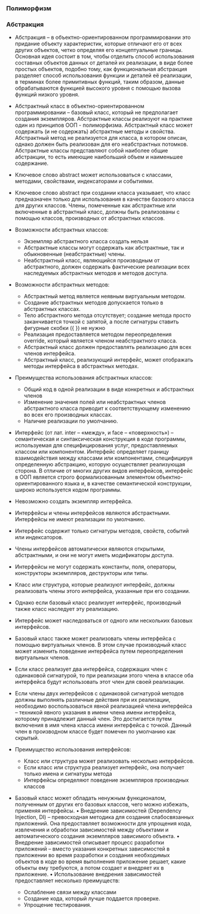 

### Полиморфизм


### Абстракция

- Абстракция – в объектно-ориентированном программировании это придание объекту характеристик, которые отличают его от
всех других объектов, четко определяя его концептуальные границы. Основная идея состоит в том, чтобы отделить способ
использования составных объектов данных от деталей их реализации, в виде более простых объектов, подобно тому, как
функциональная абстракция разделяет способ использования функции и деталей её реализации, в терминах более примитивных
функций, таким образом, данные обрабатываются функцией высокого уровня с помощью вызова функций низкого уровня.

- Абстрактный класс в объектно-ориентированном программировании – базовый класс, который не предполагает создания
экземпляров. Абстрактные классы реализуют на практике один из принципов ООП - полиморфизма. Абстрактный класс может
содержать (и не содержать) абстрактные методы и свойства. Абстрактный метод не реализуется для класса, в котором описан,
однако должен быть реализован для его неабстрактных потомков. Абстрактные классы представляют собой наиболее общие
абстракции, то есть имеющие наибольший объем и наименьшее содержание.

- Ключевое слово abstract может использоваться с классами, методами, свойствами, индексаторами и событиями.

- Ключевое слово abstract при создании класса указывает, что класс предназначен только для использования в качестве
базового класса для других классов. Члены, помеченные как абстрактные или включенные в абстрактный класс, должны быть
реализованы с помощью классов, производных от абстрактных классов.

- Возможности абстрактных классов:
  - Экземпляр абстрактного класса создать нельзя
  - Абстрактные классы могут содержать как абстрактные, так и обыкновенные (неабстрактные) члены.
  - Неабстрактный класс, являющийся производным от абстрактного, должен содержать фактические реализации всех
    наследуемых абстрактных методов и методов доступа.

- Возможности абстрактных методов:
  - Абстрактный метод является неявным виртуальным методом.
  - Создание абстрактных методов допускается только в абстрактных классах.
  - Тело абстрактного метода отсутствует; создание метода просто заканчивается точкой с запятой, а после сигнатуры
    ставить фигурные скобки ({ }) не нужно
  - Реализация предоставляется методом переопределения override, который является членом неабстрактного класса.
  - Абстрактный класс должен предоставлять реализацию для всех членов интерфейса.
  - Абстрактный класс, реализующий интерфейс, может отображать методы интерфейса в абстрактных методах.

- Преимущества использования абстрактных классов:
  - Общий код в одной реализации в виде конкретных и абстрактных членов
  - Изменение значения полей или неабстрактных членов абстрактного класса приводит к соответствующему изменению во всех
    его производных классах.
  - Наличие реализации по умолчанию.

- Интерфейс (от лат. inter – «между», и face – «поверхность») – семантическая и синтаксическая конструкция в коде
программы, используемая для специфицирования услуг, предоставляемых классом или компонентом. Интерфейс определяет
границу взаимодействия между классами или  компонентами,  специфицируя  определенную  абстракцию,  которую  осуществляет
реализующая сторона. В отличие от многих других видов интерфейсов, интерфейс в ООП является строго формализованным
элементом объектно-ориентированного языка и, в качестве семантической конструкции, широко используется кодом программы.

- Невозможно создать экземпляр интерфейса.
- Интерфейсы и члены интерфейсов являются абстрактными. Интерфейсы не имеют реализации по умолчанию.
- Интерфейс содержит только сигнатуры методов, свойств, событий или индексаторов.
- Члены интерфейсов автоматически являются открытыми, абстрактными, и они не могут иметь модификаторы доступа.
- Интерфейсы не могут содержать константы, поля, операторы, конструкторы экземпляров, деструкторы или типы.
- Класс или структура, которые реализуют интерфейс, должны реализовать члены этого интерфейса, указанные при его создании.
- Однако если базовый класс реализует интерфейс, производный также класс наследует эту реализацию.
- Интерфейс может наследоваться от одного или нескольких базовых интерфейсов.
- Базовый класс также может реализовать члены интерфейса с помощью виртуальных членов. В этом  случае  производный класс
может изменить поведение интерфейса путем переопределения виртуальных членов.
- Если класс реализует два интерфейса, содержащих член с одинаковой сигнатурой, то при реализации этого члена в классе
оба интерфейса будут использовать этот член для своей реализации.
- Если члены двух интерфейсов с одинаковой сигнатурой методов должны выполнять различные действия при их реализации,
необходимо воспользоваться явной реализацией члена интерфейса – техникой явного указания в имени члена имени интерфейса,
которому принадлежит данный член. Это достигается путем включения в имя члена класса имени интерфейса с точкой. Данный
член в производном классе будет помечен по умолчанию как скрытый.
- Преимущество использования интерфейсов:
  - Класс или структура может реализовать несколько интерфейсов.
  - Если класс или структура реализует интерфейс, она получает только имена и сигнатуры метода
  - Интерфейсы определяют поведение экземпляров производных классов
- Базовый класс может обладать ненужным функционалом, полученным от других его базовых классов, чего можно избежать,
применяя интерфейсы.
• Внедрение зависимостей (Dependency Injection, DI) – превосходная методика для создания слабосвязанных приложений.
Она предоставляет возможности для упрощения кода, извлечения и обработки зависимостей между объектами и автоматического
создания экземпляров зависимого объекта.
• Внедрение зависимостей описывает процесс разработки приложений – вместо указания конкретных зависимостей в приложении
во время разработки и создания необходимых объектов в коде во время выполнения приложение решает, какие объекты ему
требуются, а потом создает и внедряет их в приложение.
• Использование внедрения зависимостей предоставляет несколько преимуществ:
  - Ослабление связи между классами
  - Создание кода, который лучше поддается проверке.
  - Упрощение тестирования.

